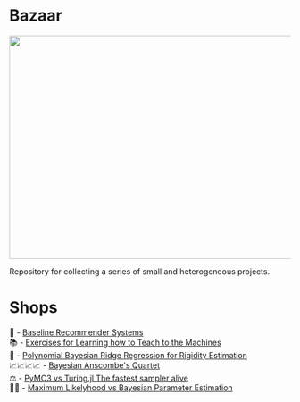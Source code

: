 # Bazaar

<p align="center">
  <img width="507" height="400" src="https://github.com/vb690/bazaar/blob/master/images/cite_feu.jpg">
</p>

Repository for collecting a series of small and heterogeneous projects.

# Shops

:movie_camera: - [Baseline Recommender Systems](https://github.com/vb690/bazaar/tree/master/shops/baseline_recommender_systems)  
:books: - [Exercises for Learning how to Teach to the Machines](https://github.com/vb690/bazaar/tree/master/shops/machine_learning_exercises)  
:straight_ruler: - [Polynomial Bayesian Ridge Regression for Rigidity Estimation](https://github.com/vb690/bazaar/tree/master/shops/pascal_estimator)  
:chart_with_upwards_trend::chart_with_upwards_trend::chart_with_upwards_trend::chart_with_upwards_trend: - [Bayesian Anscombe's Quartet](https://github.com/vb690/bazaar/tree/master/shops/anscombe_quartet)  
⚖️ - [PyMC3 vs Turing.jl The fastest sampler alive](https://github.com/vb690/bazaar/tree/master/shops/pymc3_turing_comparison)  
:mount_fuji:🔗 - [Maximum Likelyhood vs Bayesian Parameter Estimation](https://github.com/vb690/bazaar/tree/master/shops/parameters_estimation)
